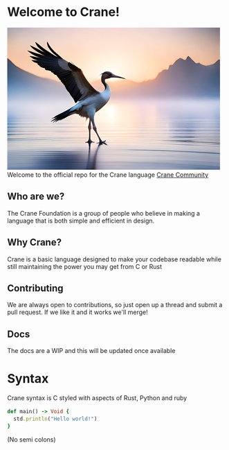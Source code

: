# Welcome to Crane!
![Crane Banner](pictures/Crane4%20(2)%20(4).jpg)  
Welcome to the official repo for the Crane language
[Crane Community](https://discord.gg/mKPdeUnCmG)


## Who are we?
The Crane Foundation is a group of people who believe in making a language that is both simple and efficient in design.

## Why Crane?
Crane is a basic language designed to make your codebase readable while still maintaining the power you may get from C or Rust

## Contributing
We are always open to contributions, so just open up a thread and submit a pull request. If we like it and it works we'll merge!

## Docs
The docs are a WIP and this will be updated once available

# Syntax
Crane syntax is C styled with aspects of Rust, Python and ruby

```rb
def main() -> Void {
  std.println("Hello world!")
}
```
(No semi colons)
